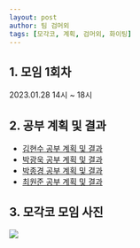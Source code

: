 ```yaml
---
layout: post
author: 팀 검머외
tags: [모각코, 계획, 검머외, 화이팅]
---
```


## 1. 모임 1회차

2023.01.28 14시 ~ 18시

## 2. 공부 계획 및 결과

- [김현수 공부 계획 및 결과](https://iam-han9ry.tistory.com/15)
- [박광욱 공부 계획 및 결과](https://velog.io/@ccocco0609/2022-%EB%8F%99%EA%B3%84-%EB%AA%A8%EA%B0%81%EC%BD%94-1%ED%9A%8C%EC%B0%A8-%EA%B0%9C%EC%9D%B8-%EB%AA%A9%ED%91%9C-%EB%B0%8F-%EA%B2%B0%EA%B3%BC)
- [박종경 공부 계획 및 결과](https://parkjonggyeong.tistory.com/50)
- [최원준 공부 계획 및 결과](https://velog.io/@vvon_joon/22-23-%EB%8F%99%EA%B3%84-%EB%AA%A8%EA%B0%81%EC%BD%94-1%EC%A3%BC%EC%B0%A8-%EB%AA%A9%ED%91%9C-%EB%B0%8F-%EA%B2%B0%EA%B3%BC)

## 3. 모각코 모임 사진

![](https://user-images.githubusercontent.com/39149858/215965322-8557c044-124a-440f-adf3-f4c57e03f084.png)
